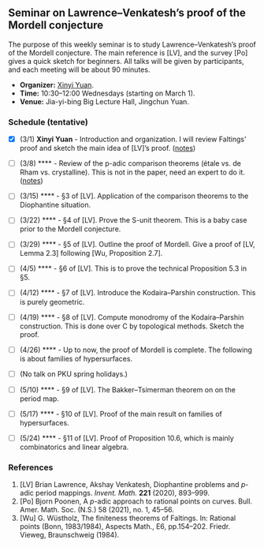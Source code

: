 ## Seminar on Lawrence–Venkatesh’s proof of the Mordell conjecture

  The purpose of this weekly seminar is to study Lawrence–Venkatesh’s proof of the Mordell conjecture. The main reference is [LV], and the survey [Po] gives a quick sketch for beginners. All talks will be given by participants, and each meeting will be about 90 minutes.
  - **Organizer:** [Xinyi Yuan](http://faculty.bicmr.pku.edu.cn/~yxy/).
  - **Time:** 10:30–12:00 Wednesdays (starting on March 1).
  - **Venue:** Jia-yi-bing Big Lecture Hall, Jingchun Yuan.


### Schedule (tentative)

- [x] (3/1) **Xinyi Yuan** - Introduction and organization. I will review Faltings’ proof and sketch the main idea of [LV]’s proof. ([notes](././LV1.pdf))
- [ ] (3/8) **** - Review of the p-adic comparison theorems (étale vs. de Rham vs. crystalline). This is not in the paper, need an expert to do it. ([notes](././LV2.pdf))
- [ ] (3/15) **** - §3 of [LV]. Application of the comparison theorems to the Diophantine situation.
- [ ] (3/22) **** - §4 of [LV]. Prove the S-unit theorem. This is a baby case prior to the Mordell conjecture.
- [ ] (3/29) **** - §5 of [LV]. Outline the proof of Mordell. Give a proof of [LV, Lemma 2.3] following [Wu, Proposition 2.7].
- [ ] (4/5) **** - §6 of [LV]. This is to prove the technical Proposition 5.3 in §5.
- [ ] (4/12) **** - §7 of [LV]. Introduce the Kodaira–Parshin construction. This is purely geometric.
- [ ] (4/19) **** - §8 of [LV]. Compute monodromy of the Kodaira–Parshin construction. This is done over C by topological methods. Sketch the proof.
- [ ] (4/26) **** - Up to now, the proof of Mordell is complete. The following is about families of hypersurfaces.
- [ ] (No talk on PKU spring holidays.)
- [ ] (5/10) **** - §9 of [LV]. The Bakker–Tsimerman theorem on on the period map.
- [ ] (5/17) **** - §10 of [LV]. Proof of the main result on families of hypersurfaces.
- [ ] (5/24) **** - §11 of [LV]. Proof of Proposition 10.6, which is mainly combinatorics and linear algebra.



### References
1. [LV] Brian Lawrence, Akshay Venkatesh, Diophantine problems and _p_-adic period mappings. _Invent. Math._ **221** (2020), 893–999.
2. [Po] Bjorn Poonen, A _p_-adic approach to rational points on curves. Bull. Amer. Math. Soc. (N.S.) 58 (2021), no. 1, 45–56.
3. [Wu] G. Wüstholz, The finiteness theorems of Faltings. In: Rational points (Bonn, 1983/1984), Aspects Math., E6, pp.154–202. Friedr. Vieweg, Braunschweig (1984).